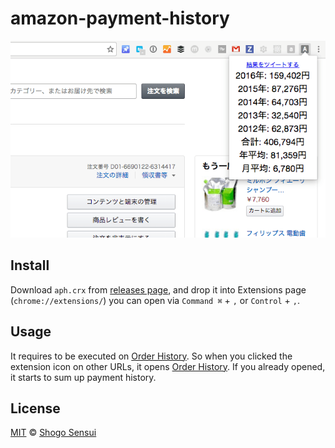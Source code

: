 # amazon-payment-history

![demo](capture.png)

## Install

Download `aph.crx` from [releases page](https://github.com/1000ch/amazon-payment-history/releases), and drop it into Extensions page (`chrome://extensions/`) you can open via `Command ⌘` + `,` or `Control` + `,`.

## Usage

It requires to be executed on [Order History](https://www.amazon.co.jp/gp/css/order-history). So when you clicked the extension icon on other URLs, it opens [Order History](https://www.amazon.co.jp/gp/css/order-history). If you already opened, it starts to sum up payment history.

## License

[MIT](https://1000ch.mit-license.org) © [Shogo Sensui](https://github.com/1000ch)
